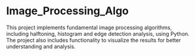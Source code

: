# Image_Processing_Algo
 
This project implements fundamental image processing algorithms, including halftoning, histogram and edge detection analysis, using Python. 
The project also includes functionality to visualize the results for better understanding and analysis.
